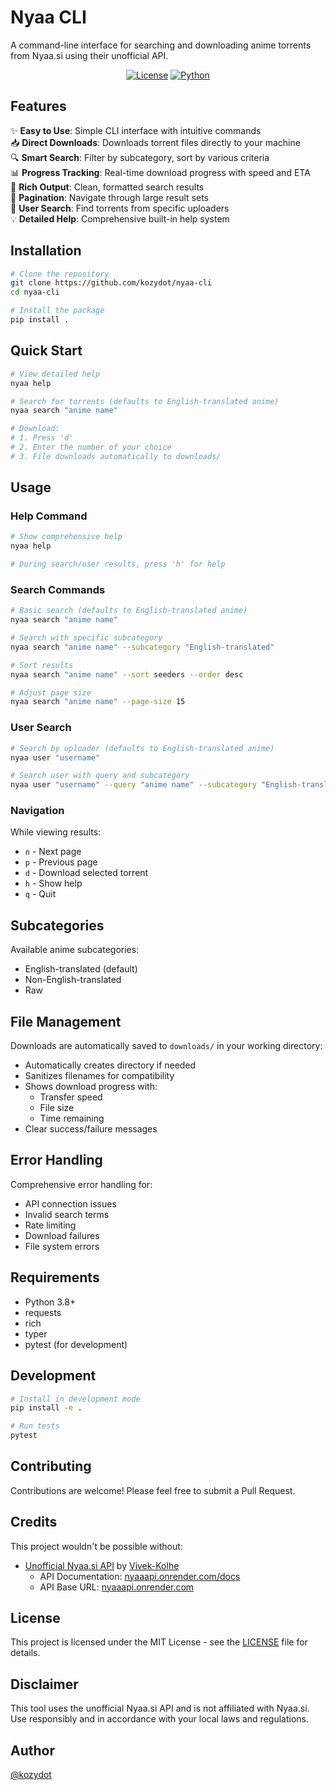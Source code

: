 # Nyaa CLI

A command-line interface for searching and downloading anime torrents from Nyaa.si using their unofficial API.

<p align="center">
<a href="https://github.com/kozydot/nyaa-cli"><img src="https://img.shields.io/github/license/kozydot/nyaa-cli?style=for-the-badge&color=blue" alt="License"></a>
<a href="https://python.org"><img src="https://img.shields.io/badge/python-3.8+-blue.svg?style=for-the-badge" alt="Python"></a>
</p>

## Features

✨ **Easy to Use**: Simple CLI interface with intuitive commands  
📥 **Direct Downloads**: Downloads torrent files directly to your machine  
🔍 **Smart Search**: Filter by subcategory, sort by various criteria  
📊 **Progress Tracking**: Real-time download progress with speed and ETA  
📝 **Rich Output**: Clean, formatted search results  
🔄 **Pagination**: Navigate through large result sets  
👤 **User Search**: Find torrents from specific uploaders  
💡 **Detailed Help**: Comprehensive built-in help system

## Installation

```bash
# Clone the repository
git clone https://github.com/kozydot/nyaa-cli
cd nyaa-cli

# Install the package
pip install .
```

## Quick Start

```bash
# View detailed help
nyaa help

# Search for torrents (defaults to English-translated anime)
nyaa search "anime name"

# Download:
# 1. Press 'd'
# 2. Enter the number of your choice
# 3. File downloads automatically to downloads/
```

## Usage

### Help Command

```bash
# Show comprehensive help
nyaa help

# During search/user results, press 'h' for help
```

### Search Commands

```bash
# Basic search (defaults to English-translated anime)
nyaa search "anime name"

# Search with specific subcategory
nyaa search "anime name" --subcategory "English-translated"

# Sort results
nyaa search "anime name" --sort seeders --order desc

# Adjust page size
nyaa search "anime name" --page-size 15
```

### User Search

```bash
# Search by uploader (defaults to English-translated anime)
nyaa user "username"

# Search user with query and subcategory
nyaa user "username" --query "anime name" --subcategory "English-translated"
```

### Navigation

While viewing results:
- `n` - Next page
- `p` - Previous page
- `d` - Download selected torrent
- `h` - Show help
- `q` - Quit

## Subcategories

Available anime subcategories:
- English-translated (default)
- Non-English-translated
- Raw

## File Management

Downloads are automatically saved to `downloads/` in your working directory:
- Automatically creates directory if needed
- Sanitizes filenames for compatibility
- Shows download progress with:
  - Transfer speed
  - File size
  - Time remaining
- Clear success/failure messages

## Error Handling

Comprehensive error handling for:
- API connection issues
- Invalid search terms
- Rate limiting
- Download failures
- File system errors

## Requirements

- Python 3.8+
- requests
- rich
- typer
- pytest (for development)

## Development

```bash
# Install in development mode
pip install -e .

# Run tests
pytest
```

## Contributing

Contributions are welcome! Please feel free to submit a Pull Request.

## Credits

This project wouldn't be possible without:
- [Unofficial Nyaa.si API](https://github.com/Vivek-Kolhe/Nyaa-API) by [Vivek-Kolhe](https://github.com/Vivek-Kolhe)
  - API Documentation: [nyaaapi.onrender.com/docs](https://nyaaapi.onrender.com/docs)
  - API Base URL: [nyaaapi.onrender.com](https://nyaaapi.onrender.com/)

## License

This project is licensed under the MIT License - see the [LICENSE](LICENSE) file for details.

## Disclaimer

This tool uses the unofficial Nyaa.si API and is not affiliated with Nyaa.si. Use responsibly and in accordance with your local laws and regulations.

## Author

[@kozydot](https://github.com/kozydot)